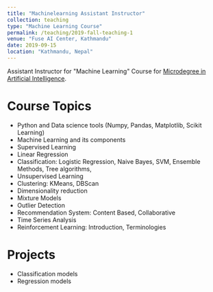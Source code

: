 ```yaml
---
title: "Machinelearning Assistant Instructor"
collection: teaching
type: "Machine Learning Course"
permalink: /teaching/2019-fall-teaching-1
venue: "Fuse AI Center, Kathmandu"
date: 2019-09-15
location: "Kathmandu, Nepal"
---
```


Assistant Instructor for "Machine Learning" Course for [Microdegree in Artificial Intelligence](https://www.fuse.ai).

Course Topics
======
- Python and Data science tools (Numpy, Pandas, Matplotlib, Scikit Learning)
- Machine Learning and its components
- Supervised Learning
- Linear Regression
- Classification: Logistic Regression, Naive Bayes, SVM, Ensemble Methods, Tree algorithms,
- Unsupervised Learning
- Clustering: KMeans, DBScan
- Dimensionality reduction
- Mixture Models
- Outlier Detection
- Recommendation System: Content Based, Collaborative
- Time Series Analysis
- Reinforcement Learning: Introduction, Terminologies

Projects
======
- Classification models
- Regression models

<!-- Heading 3
====== -->